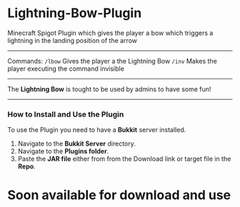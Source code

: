 # Lightning-Bow-Plugin

 Minecraft Spigot Plugin which gives the player a bow which triggers a lightning in the landing position of the arrow
 
 ---
 Commands:
``/lbow`` Gives the player a the Lightning Bow
``/inv`` Makes the player executing the command invisible

---
The **Lightning Bow** is tought to be used by admins to have some fun!

---
### How to Install and Use the Plugin
To use the Plugin you need to have a **Bukkit** server installed.
1. Navigate to the **Bukkit Server** directory.
2. Navigate to the **Plugins folder**.
3. Paste the **JAR file** either from from the Download link or target file in the **Repo**.

# Soon available for download and use
